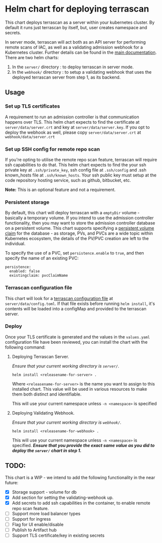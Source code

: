 # Helm chart for deploying terrascan

This chart deploys terrascan as a server within your kubernetes cluster. By default it runs just terrascan by itself, but,
user creates namespace and secrets.

In server mode, terrascan will act both as an API server for
performing remote scans of IAC, as well as a validating admission
webhook for a Kubernetes cluster. Further details can be found in
the [main documentation](https://docs.accurics.com/projects/accurics-terrascan/en/latest/).
There are two helm charts:

1. In the `server/` directory : to deploy terrascan in server mode.
2. In the `webhook/` directory : to setup a validating webhook that uses the deployed terrascan server from step 1, as its backend.

## Usage
### Set up TLS certificates
A requirement to run an admission controller is that communication
happens over TLS. This helm chart expects to find the certificate
at `server/data/server.crt` and key at `server/data/server.key`.
If you opt to deploy the webhook as well, please copy `server/data/server.crt` at `webhook/data/server.crt`

### Set up SSH config for remote repo scan
If you're opting to utilise the remote repo scan feature,
terrascan will require ssh capabilities to do that.
This helm chart expects to find the your ssh private key at `.ssh/private_key`,
ssh config file at `.ssh/config` and .ssh known_hosts file at `.ssh/known_hosts`.
Your ssh public key must setup at the code repository hosting service, such as github, bitbucket, etc.

**Note:** This is an optional feature and not a requirement.

### Persistent storage
By default, this chart will deploy terrascan with a `emptyDir`
volume - basically a temporary volume. If you intend to use the
admission controller functionality, then you may want to store the
admission controller database on a persistent volume. This chart
supports specifying a [persistent volume claim](https://kubernetes.io/docs/concepts/storage/persistent-volumes/) for
the database - as storage, PVs, and PVCs are a wide topic within
Kubernetes ecosystem, the details of the PV/PVC creation are left
to the individual.

To specify the use of a PVC, set `persistence.enable` to `true`, and then specify the name of an existing PVC:

```
persistence:
  enabled: false
  existingclaim: pvcClaimName
```

### Terrascan configuration file
This chart will look for a [terrascan configuration
file](https://docs.accurics.com/projects/accurics-terrascan/en/latest/usage/#config-file)
at `server/data/config.toml`. If that file exists before running `helm
install`, it's contents will be loaded into a configMap and provided
to the terrascan server.

### Deploy
Once your TLS certificate is generated and the values in the
`values.yaml` configuration file have been reviewed, you can install
the chart with the following command:

1. Deploying Terrascan Server.

    *Ensure that your current working directory is `server/`.*
    ```
    helm install <releasename-for-server> .
    ```
    Where `<releasename-for-server>` is the name you want to assign to this installed chart.
    This value will be used in various resources to make them both distinct and identifiable.

    This will use your current namespace unless `-n <namespace>` is specified

2. Deploying Validating Webhook.

    *Ensure that your current working directory is `webhook/`.*
    ```
    helm install <releasename-for-webhook> .
    ```
   This will use your current namespace unless `-n <namespace>` is specified.
   ***Ensure that you provide the exact same <namespace> value as you did to deploy the `server/` chart in step 1.***


## TODO:
This chart is a WIP - we intend to add the following functionality in the near future:
 - [x] Storage support - volume for db
 - [x] Add section for setting the validating-webhook up.
 - [x] Add secrets to add ssh capabilities in the container, to enable remote repo scan feature.
 - [ ] Support more load balancer types
 - [ ] Support for ingress
 - [ ] Flag for UI enable/disable
 - [ ] Publish to Artifact hub
 - [ ] Support TLS certificate/key in existing secrets
